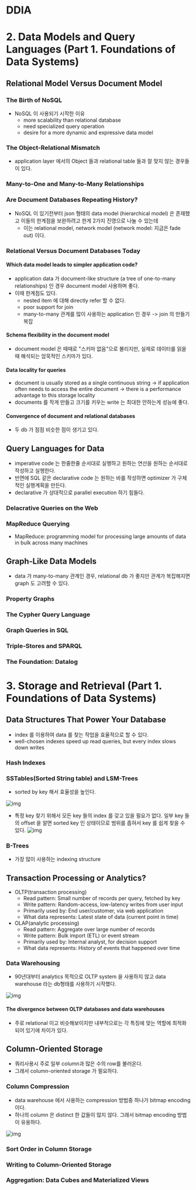 # DDIA
# 2. Data Models and Query Languages (Part 1. Foundations of Data Systems)
## Relational Model Versus Document Model

### The Birth of NoSQL
- NoSQL 이 사용되기 시작한 이유
  - more scalability than relational database
  - need specialized query operation
  - desire for a more dynamic and expressive data model

### The Object-Relational Mismatch
- application layer 에서의 Object 들과 relational table 들과 잘 맞지 않는 경우들이 있다.

### Many-to-One and Many-to-Many Relationships

### Are Document Databases Repeating History?
- NoSQL 이 있기전부터 json 형태의 data model (hierarchical model) 은 존재했고 이들의 한계점을 보완하려고 한게 2가지 진영으로 나눌 수 있는데
  - 이는 relational model, network model (network model: 지금은 fade out) 이다.

### Relational Versus Document Databases Today
#### Which data model leads to simpler application code?
- application data 가 document-like structure (a tree of one-to-many relationships) 인 경우 document model 사용하며 좋다.
- 이때 한계점도 있다.
  - nested item 에 대해 directly refer 할 수 없다.
  - poor support for join
  - many-to-many 관계를 많이 사용하는 application 인 경우 -> join 의 만들기 복잡

#### Schema flexibility in the document model
- document model 은 때때로 "스키마 없음"으로 불리지만, 실제로 데이터를 읽을 때 해석되는 암묵적인 스키마가 있다.

#### Data locality for queries
- document is usually stored as a single continuous string -> if application often needs to access the entire document -> there is a performance advantage to this storage locality
- documents 를 작게 만들고 크기를 키우는 write 는 최대한 안하는게 성능에 좋다.

#### Convergence of document and relational databases
- 두 db 가 점점 비슷한 점이 생기고 있다.

## Query Languages for Data
- imperative code 는 한줄한줄 순서대로 실행하고 원하는 연산을 원하는 순서대로 작성하고 실행한다.
- 반면에 SQL 같은 declarative code 는 원하는 바를 작성하면 optimizer 가 구체적인 실행계획을 만든다.
- declarative 가 상대적으로 parallel execution 하기 힘들다.
### Delacrative Queries on the Web

### MapReduce Querying
- MapReduce: programming model for processing large amounts of data in bulk across many machines

## Graph-Like Data Models
- data 가 many-to-many 관계인 경우, relational db 가 좋지만 관계가 복잡해지면 graph 도 고려할 수 있다.

### Property Graphs
### The Cypher Query Language
### Graph Queries in SQL
### Triple-Stores and SPARQL
### The Foundation: Datalog

# 3. Storage and Retrieval (Part 1. Foundations of Data Systems)
## Data Structures That Power Your Database
- index 를 이용하여 data 를 찾는 작업을 효율적으로 할 수 있다.
- well-chosen indexes speed up read queries, but every index slows down writes
### Hash Indexes
### SSTables(Sorted String table) and LSM-Trees
- sorted by key 해서 효율성을 높인다.

![img](./images/DDIA/3_4.png)
- 특정 key 찾기 위해서 모든 key 들의 index 를 갖고 있을 필요가 없다. 일부 key 들의 offset 을 알면 sorted key 인 상태이므로 범위를 좁혀서 key 를 쉽게 찾을 수 있다.
![img](./images/DDIA/3_5.png)

### B-Trees
- 가장 많이 사용하는 indexing structure

## Transaction Processing or Analytics?
- OLTP(transaction processing)
  - Read pattern: Small number of records per query, fetched by key
  - Write pattern: Random-access, low-latency writes from user input
  - Primarily used by: End user/customer, via web application
  - What data represents: Latest state of data (current point in time)
- OLAP(analytic processing)
  - Read pattern: Aggregate over large number of records
  - Write pattern: Bulk import (ETL) or event stream
  - Primarily used by: Internal analyst, for decision support
  - What data represents: History of events that happened over time

### Data Warehousing
- 90년대부터 analytics 목적으로 OLTP system 을 사용하지 않고 data warehouse 라는 db형태를 사용하기 시작했다.

![img](./images/DDIA/3_8.png)

#### The divergence between OLTP databases and data warehouses
- 주로 relational 이고 비슷해보이지만 내부적으로는 각 특징에 맞는 역할에 최적화되어 있기에 차이가 있다.

## Column-Oriented Storage
- 쿼리사용시 주로 일부 column과 많은 수의 row를 불러온다.
- 그래서 column-oriented storage 가 필요하다.
### Column Compression
- data warehouse 에서 사용하는 compression 방법중 하나가 bitmap encoding 이다.
- 하나의 column 은 distinct 한 값들이 많지 않다. 그래서 bitmap encoding 방법이 유용하다.

![img](./images/DDIA/3_11.png)

### Sort Order in Column Storage
### Writing to Column-Oriented Storage
### Aggregation: Data Cubes and Materialized Views